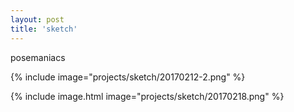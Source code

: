 ```yaml
---
layout: post
title: 'sketch'
---
```


posemaniacs

{% include image="projects/sketch/20170212-2.png" %}


{% include image.html image="projects/sketch/20170218.png" %}
